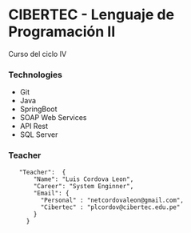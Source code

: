 # CIBERTEC - Lenguaje de Programación II #

Curso del ciclo IV

### Technologies ###

* Git
* Java
* SpringBoot
* SOAP Web Services
* API Rest
* SQL Server


### Teacher ###

 ```
    "Teacher":  {
        "Name": "Luis Cordova Leon",
        "Career": "System Enginner",
        "Email": { 
          "Personal" : "netcordovaleon@gmail.com",
          "Cibertec" : "plcordov@cibertec.edu.pe"
        }
      }
    
```